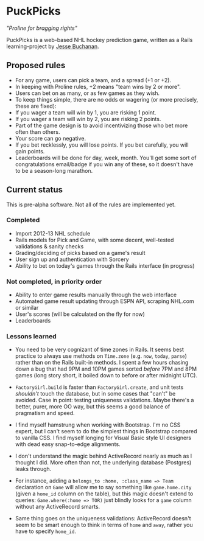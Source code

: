 # PuckPicks

*"Proline for bragging rights"*

PuckPicks is a web-based NHL hockey prediction game, written as a Rails learning-project by [Jesse Buchanan](http://jbinto.ca).

## Proposed rules

* For any game, users can pick a team, and a spread (+1 or +2). 
* In keeping with Proline rules, +2 means "team wins by 2 or more".
* Users can bet on as many, or as few games as they wish.
* To keep things simple, there are no odds or wagering (or more precisely, these are fixed):
 * If you wager a team will win by 1, you are risking 1 point. 
 * If you wager a team will win by 2, you are risking 2 points. 
* Part of the game design is to avoid incentivizing those who bet more often than others.
 * Your score can go negative. 
 * If you bet recklessly, you will lose points. If you bet carefully, you will gain points.
 * Leaderboards will be done for day, week, month. You'll get some sort of congratulations email/badge if you win any of these, so it doesn't have to be a season-long marathon.

## Current status

This is pre-alpha software. Not all of the rules are implemented yet.

### Completed

* Import 2012-13 NHL schedule
* Rails models for Pick and Game, with some decent, well-tested validations & sanity checks
* Grading/deciding of picks based on a game's result
* User sign up and authentication with Sorcery
* Ability to bet on today's games through the Rails interface (in progress)

### Not completed, in priority order

* Ability to enter game results manually through the web interface
* Automated game result updating through ESPN API, scraping NHL.com or similar
* User's scores (will be calculated on the fly for now)
* Leaderboards

### Lessons learned

* You need to be very cognizant of time zones in Rails. It seems best practice to always use methods on `Time.zone` (e.g. `now`, `today`, `parse`) rather than on the Rails built-in methods. I spent a few hours chasing down a bug that had 9PM and 10PM games sorted *before* 7PM and 8PM games (long story short, it boiled down to before or after midnight UTC).

* `FactoryGirl.build` is faster than `FactoryGirl.create`, and unit tests *shouldn't* touch the database, but in some cases that "can't" be avoided. Case in point: testing uniqueness validations. Maybe there's a better, purer, more OO way, but this seems a good balance of pragmatism and speed.

* I find myself hamstrung when working with Bootstrap. I'm no CSS expert, but I can't seem to do the simplest things in Bootstrap compared to vanilla CSS. I find myself longing for Visual Basic style UI designers with dead easy snap-to-edge alignments. 

* I don't understand the magic behind ActiveRecord nearly as much as I thought I did. More often than not, the underlying database (Postgres) leaks through. 
 * For instance, adding a `belongs_to :home, :class_name => Team` declaration on `Game` will allow me to say something like `game.home.city` (given a `home_id` column on the table), but this magic doesn't extend to queries: `Game.where(:home => TOR)` just blindly looks for a `game` column without any ActiveRecord smarts.
 * Same thing goes on the uniqueness validations: ActiveRecord doesn't seem to be smart enough to think in terms of `home` and `away`, rather you have to specify `home_id`.